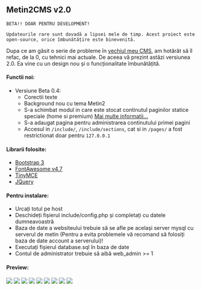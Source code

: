 ## Metin2CMS v2.0 ##

    BETA!! DOAR PENTRU DEVELOPMENT!

    Updateurile rare sunt dovadă a lipsei mele de timp. Acest proiect este open-source, orice îmbunătățire este binevenită.

Dupa ce am găsit o serie de probleme în [vechiul meu CMS](https://github.com/MeClaud/Metin2CMS), am hotărât să îl refac, de la 0, cu tehnici mai actuale. De aceea vă prezint astăzi versiunea 2.0. Ea vine cu un design nou și o funcționalitate îmbunătățită.

#### Functii noi:
 - Versiune Beta 0.4:
    - Corectii texte
    - Background nou cu tema Metin2
    - S-a schimbat modul in care este stocat continutul paginilor statice speciale (home si premium) [Mai multe informatii...](https://github.com/MeClaud/Metin2CMSv2/wiki/Continut-Pagini-Speciale)
    - S-a adaugat pagina pentru administrarea continutului primei pagini
    - Accesul in `/include/`, `/include/sections`, cat si in `/pages/` a fost restrictionat doar pentru `127.0.0.1`

#### Librarii folosite:

 - [Bootstrap 3](https://getbootstrap.com)
 - [FontAwesome v4.7](http://fontawesome.io)
 - [TinyMCE](https://www.tinymce.com)
 - [JQuery](https://jquery.com)

#### Pentru instalare:

 - Urcați totul pe host
 - Deschideți fișierul include/config.php și completați cu datele dumneavoastră
 - Baza de date a websiteului trebuie să se afle pe același server mysql cu serverul de metin (Pentru a evita problemele vă recomand să folosiți baza de date account a serverului)!
 - Executați fișierul database.sql în baza de date
 - Contul de administrator trebuie să aibă web_admin >= 1

#### Preview:
![](http://imgur.com/InDxm5p.png)
![](http://imgur.com/ESLwDfx.png)
![](http://imgur.com/JCqjisj.png)
![](http://imgur.com/rsUijro.png)
![](https://imgur.com/YjTNJjJ.png)
![](https://imgur.com/AxBCq7N.png)
![](https://imgur.com/eqIg18X.png)
![](https://imgur.com/GH7LefV.png)
![](https://imgur.com/YlJLNdH.png)
